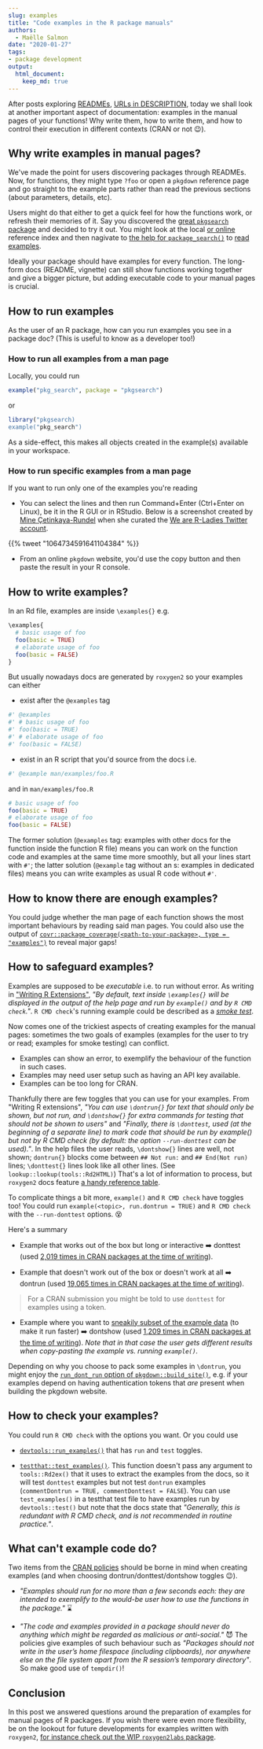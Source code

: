 ```yaml
---
slug: examples
title: "Code examples in the R package manuals"
authors:
  - Maëlle Salmon
date: "2020-01-27"
tags:
- package development
output: 
  html_document:
    keep_md: true
---
```


After posts exploring [READMEs](/2019/12/03/readmes/), [URLs in DESCRIPTION](/2019/12/10/urls/), today we shall look at another important aspect of documentation: examples in the manual pages of your functions! Why write them, how to write them, and how to control their execution in different contexts (CRAN or not :wink:).

## Why write examples in manual pages?

We've made the point for users discovering packages through READMEs. Now, for functions, they might type `?foo` or open a `pkgdown` reference page and go straight to the example parts rather than read the previous sections (about parameters, details, etc). 

Users might do that either to get a quick feel for how the functions work, or refresh their memories of it. Say you discovered the [great `pkgsearch` package](/2019/11/26/pkgsearch/) and decided to try it out. You might look at the local [or online](https://r-hub.github.io/pkgsearch/reference/index.html) reference index and then nagivate to [the help for `package_search()`](https://r-hub.github.io/pkgsearch/reference/pkg_search.html) to [read examples](https://r-hub.github.io/pkgsearch/reference/pkg_search.html#examples).

Ideally your package should have examples for every function. The long-form docs (README, vignette) can still show functions working together and give a bigger picture, but adding executable code to your manual pages is crucial.

## How to run examples

As the user of an R package, how can you run examples you see in a package doc? (This is useful to know as a developer too!)

### How to run all examples from a man page

Locally, you could run

```r
example("pkg_search", package = "pkgsearch")
```

or 

```r
library("pkgsearch)
example("pkg_search")
```

As a side-effect, this makes all objects created in the example(s) available in your workspace.

### How to run specific examples from a man page

If you want to run only one of the examples you're reading

* You can select the lines and then run Command+Enter (Ctrl+Enter on Linux), be it in the R GUI or in RStudio. Below is a screenshot created by [Mine Çetinkaya-Rundel](https://twitter.com/minebocek) when she curated the [We are R-Ladies Twitter account](https://twitter.com/WeAreRLadies).

<!--html_preserve-->{{% tweet "1064734591641104384" %}}<!--/html_preserve-->

* From an online `pkgdown` website, you'd use the copy button and then paste the result in your R console.

## How to write examples?

In an Rd file, examples are inside `\examples{}` e.g.

```r
\examples{
  # basic usage of foo
  foo(basic = TRUE)
  # elaborate usage of foo
  foo(basic = FALSE)
}
```

But usually nowadays docs are generated by `roxygen2` so your examples can either

* exist after the `@examples` tag

```r
#' @examples
#' # basic usage of foo
#' foo(basic = TRUE)
#' # elaborate usage of foo
#' foo(basic = FALSE)
```

* exist in an R script that you'd source from the docs i.e.

```r
#' @example man/examples/foo.R
```

and in `man/examples/foo.R`

```r
# basic usage of foo
foo(basic = TRUE)
# elaborate usage of foo
foo(basic = FALSE)
``` 

The former solution (`@examples` tag: examples with other docs for the function inside the function R file) means you can work on the function code and examples at the same time more smoothly, but all your lines start with `#'`; the latter solution (`@example` tag without an s: examples in dedicated files) means you can write examples as usual R code without `#'`. 

## How to know there are enough examples?

You could judge whether the man page of each function shows the most important behaviours by reading said man pages. You could also use the output of [`covr::package_coverage(<path-to-your-package>, type = "examples")`](https://covr.r-lib.org/reference/package_coverage.html) to reveal major gaps!

## How to safeguard examples?

Examples are supposed to be _executable_ i.e. to run without error. As writing in ["Writing R Extensions"](https://cran.r-project.org/doc/manuals/R-exts.html#index-_005cdontrun), _"By default, text inside `\examples{}` will be displayed in the output of the help page and run by `example()` and by `R CMD check`."_. `R CMD check`'s running example could be described as a [_smoke test_](https://en.wikipedia.org/wiki/Smoke_testing_(software)).

Now comes one of the trickiest aspects of creating examples for the manual pages: sometimes the two goals of examples (examples for the user to try or read; examples for smoke testing) can conflict.

* Examples can show an error, to exemplify the behaviour of the function in such cases.
* Examples may need user setup such as having an API key available.
* Examples can be too long for CRAN.

Thankfully there are few toggles that you can use for your examples. From "Writing R extensions", _"You can use `\dontrun{}` for text that should only be shown, but not run, and `\dontshow{}` for extra commands for testing that should not be shown to users"_ and _"Finally, there is `\donttest`, used (at the beginning of a separate line) to mark code that should be run by example() but not by R CMD check (by default: the option `--run-donttest` can be used)."_. In the help files the user reads, `\dontshow{}` lines are well, not shown; `dontrun{}` blocks come between `## Not run:` and `## End(Not run)` lines; `\donttest{}` lines look like all other lines. (See ` lookup::lookup(tools::Rd2HTML)`) That's a lot of information to process, but `roxygen2` docs feature [a handy reference table](https://roxygen2.r-lib.org/articles/rd.html#functions).

To complicate things a bit more, `example()` and `R CMD check` have toggles too! You could run `example(<topic>, run.dontrun = TRUE)` and `R CMD check` with the `--run-donttest` options. :dizzy_face:

Here's a summary

* Example that works out of the box but long or interactive :arrow_right: donttest (used [2,019 times in CRAN packages at the time of writing](https://github.com/search?utf8=%E2%9C%93&q=%22%5Cdontrun%7B%22+user%3Acran+extension%3ARd&type=Code&ref=advsearch&l=&l=)).

* Example that doesn't work out of the box or doesn't work at all :arrow_right: dontrun (used [19,065 times in CRAN packages at the time of writing](https://github.com/search?utf8=%E2%9C%93&q=%22%5Cdontrun%7B%22+user%3Acran+extension%3ARd&type=Code&ref=advsearch&l=&l=)).

> For a CRAN submission you might be told to use `donttest` for examples using a token.

* Example where you want to [sneakily subset of the example data](https://kbroman.org/pkg_primer/pages/cran.html) (to make it run faster) :arrow_right: dontshow (used [1,209 times in CRAN packages at the time of writing](https://github.com/search?q=%22%5Cdontshow%7B%22+user%3Acran+extension%3ARd&type=Code)). _Note that in that case the user gets different results when copy-pasting the example vs. running `example()`._

Depending on why you choose to pack some examples in `\dontrun`, you might enjoy the [`run_dont_run` option of `pkgdown::build_site()`](https://pkgdown.r-lib.org/reference/build_site.html#arguments), e.g. if your examples depend on having authentication tokens that _are_ present when building the pkgdown website.

## How to check your examples?

You could run `R CMD check` with the options you want. Or you could use 

* [`devtools::run_examples()`](https://devtools.r-lib.org/reference/run_examples.html) that has `run` and `test` toggles.

* [`testthat::test_examples()`](https://testthat.r-lib.org/reference/test_examples.html). This function doesn't pass any argument to `tools::Rd2ex()` that it uses to extract the examples from the docs, so it will test `donttest` examples but not test `dontrun` examples (`commentDontrun = TRUE, commentDonttest = FALSE`). You can use `test_examples()` in a testthat test file to have examples run by `devtools::test()` but note that the docs state that _"Generally, this is redundant with R CMD check, and is not recommended in routine practice."_.

## What can't example code do?

Two items from the [CRAN policies](https://cran.r-project.org/web/packages/policies.html) should be borne in mind when creating examples (and when choosing dontrun/donttest/dontshow toggles :wink:).

* _"Examples should run for no more than a few seconds each: they are intended to exemplify to the would-be user how to use the functions in the package."_ :hourglass:

* _"The code and examples provided in a package should never do anything which might be regarded as malicious or anti-social."_  :smiling_imp: The policies give examples of such behaviour such as _"Packages should not write in the user’s home filespace (including clipboards), nor anywhere else on the file system apart from the R session’s temporary directory"_. So make good use of `tempdir()`!

## Conclusion

In this post we answered questions around the preparation of examples for manual pages of R packages. If you wish there were even more flexibility, be on the lookout for future developments for examples written with `roxygen2`, [for instance check out the WIP `roxygen2labs` package](https://github.com/gaborcsardi/roxygenlabs#conditional-examples).
